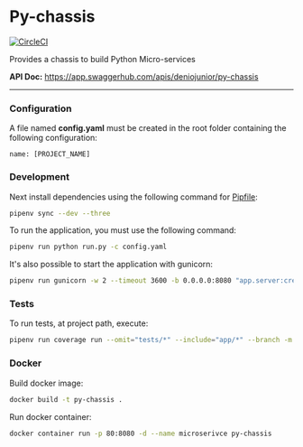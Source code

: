 # Py-chassis
[![CircleCI](https://circleci.com/gh/deniojunior/py-chassis/tree/v0.0.1.svg?style=svg)](https://circleci.com/gh/deniojunior/py-chassis/tree/v0.0.1)

Provides a chassis to build Python Micro-services
 
**API Doc:** https://app.swaggerhub.com/apis/deniojunior/py-chassis

---

### Configuration

A file named **config.yaml** must be created in the root folder containing the following configuration:

```
name: [PROJECT_NAME]
``` 

### Development

Next install dependencies using the following command for [Pipfile](https://github.com/deniojunior/py-chassis/blob/prod/Pipfile):
```bash
pipenv sync --dev --three
```

To run the application, you must use the following command:

```bash
pipenv run python run.py -c config.yaml
```

It's also possible to start the application with gunicorn:

```bash
pipenv run gunicorn -w 2 --timeout 3600 -b 0.0.0.0:8080 "app.server:create_app(config='config.yaml')"
```

### Tests
To run tests, at project path, execute: 

```bash
pipenv run coverage run --omit="tests/*" --include="app/*" --branch -m unittest discover -s tests/unit -p "*_test.py"
```

### Docker

Build docker image:

```bash
docker build -t py-chassis .
```

Run docker container:

```bash
docker container run -p 80:8080 -d --name microserivce py-chassis
```
